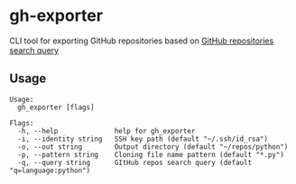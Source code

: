 # gh-exporter

CLI tool for exporting GitHub repositories based on [GitHub repositories search query](https://docs.github.com/en/search-github/searching-on-github/searching-for-repositories)

## Usage

```shell
Usage:
  gh_exporter [flags]

Flags:
  -h, --help              help for gh_exporter
  -i, --identity string   SSH key path (default "~/.ssh/id_rsa")
  -o, --out string        Output directory (default "~/repos/python")
  -p, --pattern string    Cloning file name pattern (default "*.py")
  -q, --query string      GItHub repos search query (default "q=language:python")
```
